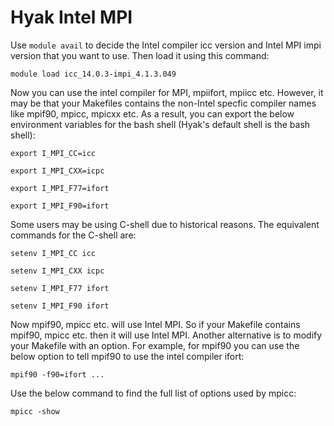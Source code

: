 # Hyak Intel MPI

Use ```module avail``` to decide the Intel compiler icc version and Intel MPI impi version that you want to use. Then load it using this command:

```module load icc_14.0.3-impi_4.1.3.049```

Now you can use the intel compiler for MPI, mpiifort, mpiicc etc. However, it may be that your Makefiles contains the non-Intel specfic compiler names like mpif90, mpicc, mpicxx etc. As a result, you can export the below environment variables for the bash shell (Hyak's default shell is the bash shell):

```export I_MPI_CC=icc```

```export I_MPI_CXX=icpc```

```export I_MPI_F77=ifort```

```export I_MPI_F90=ifort```

Some users may be using C-shell due to historical reasons. The equivalent commands for the C-shell are:

```setenv I_MPI_CC icc```

```setenv I_MPI_CXX icpc```

```setenv I_MPI_F77 ifort```

```setenv I_MPI_F90 ifort```

Now mpif90, mpicc etc. will use Intel MPI. So if your Makefile contains mpif90, mpicc etc. then it will use Intel MPI. Another alternative is to modify your Makefile with an option. For example, for mpif90 you can use the below option to tell mpif90 to use the intel compiler ifort:

```mpif90 -f90=ifort ...```

Use the below command to find the full list of options used by mpicc:

```mpicc -show```